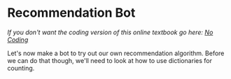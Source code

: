 # Recommendation Bot
_If you don't want the coding version of this online textbook go here: <a href='../../../nocode/ch11_recommendations/05_recommend_bot/00_intro.html'>No Coding</a>_


Let's now make a bot to try out our own recommendation algorithm. Before we can do that though, we'll need to look at how to use dictionaries for counting.

```{tableofcontents}
```
